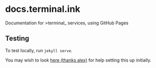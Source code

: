 # docs.terminal.ink
Documentation for >terminal_ services, using GitHub Pages

## Testing
To test locally, run `jekyll serve`.

You may wish to look 
[here (thanks alex)](https://github.com/AlexFlipnote/alexflipnote.github.io) for help setting this up initially.

